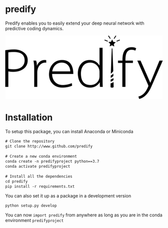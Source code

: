 # predify

Predify enables you to easily extend your deep neural network with predictive coding dynamics.

![alt text](predify_logo.png)


# Installation

To setup this package, you can install Anaconda or Miniconda
```
# Clone the repository
git clone http://www.github.com/predify

# Create a new conda environment
conda create -n predifyproject python==3.7
conda activate predifyproject

# Install all the dependencies
cd predify
pip install -r requirements.txt
```

You can also set it up as a package in a development version

```
python setup.py develop
```

You can now `import predify` from anywhere as long as you are in the conda environment `predifyproject`
